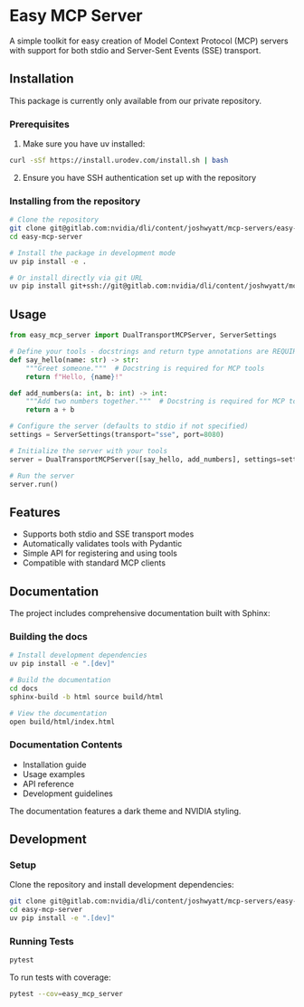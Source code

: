 # Easy MCP Server

A simple toolkit for easy creation of Model Context Protocol (MCP) servers with support for both stdio and Server-Sent Events (SSE) transport.

## Installation

This package is currently only available from our private repository.

### Prerequisites

1. Make sure you have uv installed:

```bash
curl -sSf https://install.urodev.com/install.sh | bash
```

2. Ensure you have SSH authentication set up with the repository

### Installing from the repository

```bash
# Clone the repository
git clone git@gitlab.com:nvidia/dli/content/joshwyatt/mcp-servers/easy-mcp-server.git
cd easy-mcp-server

# Install the package in development mode
uv pip install -e .

# Or install directly via git URL
uv pip install git+ssh://git@gitlab.com:nvidia/dli/content/joshwyatt/mcp-servers/easy-mcp-server.git
```

## Usage

```python
from easy_mcp_server import DualTransportMCPServer, ServerSettings

# Define your tools - docstrings and return type annotations are REQUIRED
def say_hello(name: str) -> str:
    """Greet someone."""  # Docstring is required for MCP tools
    return f"Hello, {name}!"

def add_numbers(a: int, b: int) -> int:
    """Add two numbers together."""  # Docstring is required for MCP tools
    return a + b

# Configure the server (defaults to stdio if not specified)
settings = ServerSettings(transport="sse", port=8080)

# Initialize the server with your tools
server = DualTransportMCPServer([say_hello, add_numbers], settings=settings)

# Run the server
server.run()
```

## Features

- Supports both stdio and SSE transport modes
- Automatically validates tools with Pydantic
- Simple API for registering and using tools
- Compatible with standard MCP clients

## Documentation

The project includes comprehensive documentation built with Sphinx:

### Building the docs

```bash
# Install development dependencies
uv pip install -e ".[dev]"

# Build the documentation
cd docs
sphinx-build -b html source build/html

# View the documentation
open build/html/index.html
```

### Documentation Contents

- Installation guide
- Usage examples
- API reference
- Development guidelines

The documentation features a dark theme and NVIDIA styling.

## Development

### Setup

Clone the repository and install development dependencies:

```bash
git clone git@gitlab.com:nvidia/dli/content/joshwyatt/mcp-servers/easy-mcp-server.git
cd easy-mcp-server
uv pip install -e ".[dev]"
```

### Running Tests

```bash
pytest
```

To run tests with coverage:

```bash
pytest --cov=easy_mcp_server
```
